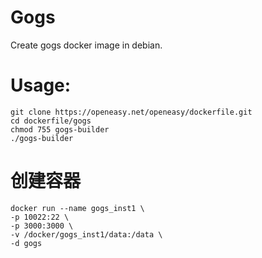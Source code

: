 Gogs
==========

Create gogs docker image in debian.

# Usage:
```shell
git clone https://openeasy.net/openeasy/dockerfile.git
cd dockerfile/gogs
chmod 755 gogs-builder
./gogs-builder
```

# 创建容器
```shell
docker run --name gogs_inst1 \
-p 10022:22 \
-p 3000:3000 \
-v /docker/gogs_inst1/data:/data \
-d gogs
```
